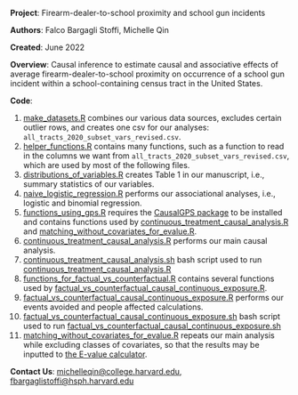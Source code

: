 **Project**: Firearm-dealer-to-school proximity and school gun incidents

**Authors**: Falco Bargagli Stoffi, Michelle Qin

**Created**: June 2022

**Overview**: Causal inference to estimate causal and associative effects of average firearm-dealer-to-school proximity on occurrence of a school gun incident within a school-containing census tract in the United States.

**Code**:
1. [make_datasets.R](https://github.com/NSAPH/firearm_store_proximity_school_shootings/blob/main/code/make_datasets.R) combines our various data sources, excludes certain outlier rows, and creates one csv for our analyses: `all_tracts_2020_subset_vars_revised.csv`.
2. [helper_functions.R](https://github.com/NSAPH/firearm_store_proximity_school_shootings/blob/main/lib/helper_functions.R) contains many functions, such as a function to read in the columns we want from `all_tracts_2020_subset_vars_revised.csv`, which are used by most of the following files.
3. [distributions_of_variables.R](https://github.com/NSAPH/firearm_store_proximity_school_shootings/blob/main/code/distributions_of_variables.R) creates Table 1 in our manuscript, i.e., summary statistics of our variables.
4. [naive_logistic_regression.R](https://github.com/NSAPH/firearm_store_proximity_school_shootings/blob/main/code/naive_logistic_regression.R) performs our associational analyses, i.e., logistic and binomial regression.
5. [functions_using_gps.R](https://github.com/NSAPH/firearm_store_proximity_school_shootings/blob/main/lib/functions_using_gps.R) requires the [CausalGPS package](https://github.com/cran/CausalGPS) to be installed and contains functions used by [continuous_treatment_causal_analysis.R](https://github.com/NSAPH/firearm_store_proximity_school_shootings/blob/main/code/continuous_treatment_causal_analysis.R) and [matching_without_covariates_for_evalue.R](https://github.com/NSAPH/firearm_store_proximity_school_shootings/blob/main/code/matching_without_covariates_for_evalue.R).
6. [continuous_treatment_causal_analysis.R](https://github.com/NSAPH/firearm_store_proximity_school_shootings/blob/main/code/continuous_treatment_causal_analysis.R) performs our main causal analysis.
7. [continuous_treatment_causal_analysis.sh](https://github.com/NSAPH/firearm_store_proximity_school_shootings/blob/main/code/continuous_treatment_causal_analysis.sh) bash script used to run [continuous_treatment_causal_analysis.R](https://github.com/NSAPH/firearm_store_proximity_school_shootings/blob/main/code/continuous_treatment_causal_analysis.R)
8. [functions_for_factual_vs_counterfactual.R](https://github.com/NSAPH/firearm_store_proximity_school_shootings/blob/main/lib/functions_for_factual_vs_counterfactual.R) contains several functions used by [factual_vs_counterfactual_causal_continuous_exposure.R](https://github.com/NSAPH/firearm_store_proximity_school_shootings/blob/main/code/factual_vs_counterfactual_causal_continuous_exposure.R).
9. [factual_vs_counterfactual_causal_continuous_exposure.R](https://github.com/NSAPH/firearm_store_proximity_school_shootings/blob/main/code/factual_vs_counterfactual_causal_continuous_exposure.R) performs our events avoided and people affected calculations.
10. [factual_vs_counterfactual_causal_continuous_exposure.sh](https://github.com/NSAPH/firearm_store_proximity_school_shootings/blob/main/code/factual_vs_counterfactual_causal_continuous_exposure.sh) bash script used to run [factual_vs_counterfactual_causal_continuous_exposure.sh](https://github.com/NSAPH/firearm_store_proximity_school_shootings/blob/main/code/factual_vs_counterfactual_causal_continuous_exposure.sh)
10. [matching_without_covariates_for_evalue.R](https://github.com/NSAPH/firearm_store_proximity_school_shootings/blob/main/code/matching_without_covariates_for_evalue.R) repeats our main analysis while excluding classes of covariates, so that the results may be inputted to [the E-value calculator](https://www.evalue-calculator.com/evalue/).

**Contact Us**: michelleqin@college.harvard.edu, fbargaglistoffi@hsph.harvard.edu
